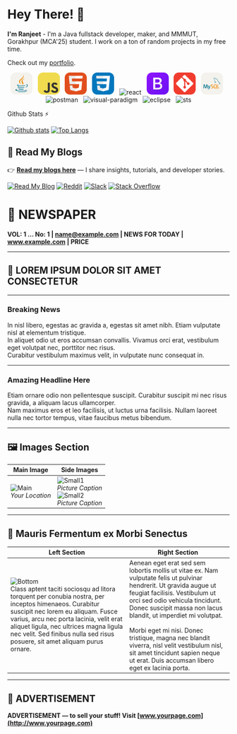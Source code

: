 # Hey There! 👋
**I'm Ranjeet** - I'm a Java fullstack developer, maker, and MMMUT, Gorakhpur (MCA'25) student. I work on a ton of random projects in my free time.

Check out my [portfolio](https://portfolio-five-fawn-90.vercel.app/).

<p align="center"> 
  <img src="https://github.com/tandpfun/skill-icons/blob/main/icons/Java-Light.svg" alt="java" width="50" height="50"/>&nbsp;&nbsp;
  <img src="https://github.com/tandpfun/skill-icons/blob/main/icons/JavaScript.svg" alt="javascript" width="50" height="50"/>&nbsp;&nbsp;
  <img src="https://github.com/tandpfun/skill-icons/blob/main/icons/HTML.svg" alt="html5" width="50" height="50"/>&nbsp;&nbsp;
  <img src="https://github.com/tandpfun/skill-icons/blob/main/icons/CSS.svg" alt="css3" width="50" height="50"/>&nbsp;&nbsp;
  <img src="https://github.com/Scar1109/skill-icons/blob/main/icons/React-Light.svg" alt="react" width="50" height="50"/>&nbsp;&nbsp;
  <img src="https://github.com/tandpfun/skill-icons/blob/main/icons/Bootstrap.svg" alt="bootstrap" width="50" height="50"/>&nbsp;&nbsp;
  <img src="https://github.com/tandpfun/skill-icons/blob/main/icons/Git.svg" alt="git" width="50" height="50"/>&nbsp;&nbsp;
  <img src="https://github.com/tandpfun/skill-icons/blob/main/icons/MySQL-Light.svg" alt="mysql" width="50" height="50"/>&nbsp;&nbsp;
  <img src="https://github.com/Scar1109/skill-icons/blob/main/icons/Postman.svg" alt="postman" width="50" height="50"/>&nbsp;&nbsp;
  <img src="https://user-images.githubusercontent.com/25181517/192108890-200809d1-439c-4e23-90d3-b090cf9a4eea.png" alt="visual-paradigm" width="50" height="50"/>&nbsp;&nbsp;
  <img src="https://user-images.githubusercontent.com/25181517/192108891-d86b6220-e232-423a-bf5f-90903e6887c3.png" alt="eclipse" width="50" height="50"/>&nbsp;&nbsp;
  <img src="https://github.com/Scar1109/skill-icons/blob/main/icons/Spring-Light.svg" alt="sts" width="50" height="50"/>
</p>


  <summary> Github Stats ⚡</summary>
  
  <a href="#">![Github stats](https://github-readme-stats.vercel.app/api?username=ranjeetkumar274&theme=blueberry&count_private=true&hide_border=true&line_height=20)</a>
  <a href="#">![Top Langs](https://github-readme-stats.vercel.app/api/top-langs/?username=ranjeetkumar274&layout=compact&theme=blueberry&count_private=true&hide_border=true)</a>


## 📝 Read My Blogs

👉 [**Read my blogs here**](https://abit.hashnode.dev/) — I share insights, tutorials, and developer stories.

[![Read My Blog](https://img.shields.io/badge/Visit-Blog-blue?style=for-the-badge&logo=hashnode)](https://abit.hashnode.dev/)
[![Reddit](https://img.shields.io/badge/Join-Reddit-FF4500?style=for-the-badge&logo=reddit&logoColor=white)](https://www.reddit.com/user/Much_Intention_/)
[![Slack](https://img.shields.io/badge/Chat-Slack-4A154B?style=for-the-badge&logo=slack)](https://join.slack.com/t/abitjavafullstack/shared_invite/zt-3b07dzfuu-e5eIRcGrXs_I1LWwgmY_lw)
[![Stack Overflow](https://img.shields.io/badge/Profile-Stack%20Overflow-F58025?style=for-the-badge&logo=stackoverflow&logoColor=white)](https://stackoverflow.com/users/31239459/ranjeet-kumar)


# 📰 NEWSPAPER

**VOL: 1 ... No: 1 | name@example.com | NEWS FOR TODAY | www.example.com | PRICE**

---

## 📰 LOREM IPSUM DOLOR SIT AMET CONSECTETUR

---

### Breaking News

In nisl libero, egestas ac gravida a, egestas sit amet nibh. Etiam vulputate nisl at elementum tristique.  
In aliquet odio ut eros accumsan convallis. Vivamus orci erat, vestibulum eget volutpat nec, porttitor nec risus.  
Curabitur vestibulum maximus velit, in vulputate nunc consequat in.

---

### Amazing Headline Here

Etiam ornare odio non pellentesque suscipit. Curabitur suscipit mi nec risus gravida, a aliquam lacus ullamcorper.  
Nam maximus eros et leo facilisis, ut luctus urna facilisis. Nullam laoreet nulla nec tortor tempus, vitae faucibus metus bibendum.

---

## 🖼 Images Section

| Main Image | Side Images |
|------------|-------------|
| ![Main](main-image.jpg) <br> *Your Location* | ![Small1](small1.jpg) <br> *Picture Caption* <br> ![Small2](small2.jpg) <br> *Picture Caption* |

---

## 📰 Mauris Fermentum ex Morbi Senectus

| Left Section | Right Section |
|--------------|---------------|
| ![Bottom](bottom-image.jpg) <br> Class aptent taciti sociosqu ad litora torquent per conubia nostra, per inceptos himenaeos. Curabitur suscipit nec lorem eu aliquam. Fusce varius, arcu nec porta lacinia, velit erat aliquet ligula, nec ultrices magna ligula nec velit. Sed finibus nulla sed risus posuere, sit amet aliquam purus ornare. | Aenean eget erat sed sem lobortis mollis ut vitae ex. Nam vulputate felis ut pulvinar hendrerit. Ut gravida augue ut feugiat facilisis. Vestibulum ut orci sed odio vehicula tincidunt. Donec suscipit massa non lacus blandit, ut imperdiet mi volutpat. <br><br> Morbi eget mi nisi. Donec tristique, magna nec blandit viverra, nisl velit vestibulum nisl, sit amet tincidunt sapien neque ut erat. Duis accumsan libero eget ex lacinia porta. |

---

## 📢 ADVERTISEMENT

**ADVERTISEMENT — to sell your stuff! Visit [www.yourpage.com](http://www.yourpage.com)**


